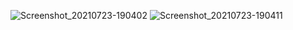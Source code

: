 ![Screenshot_20210723-190402](https://user-images.githubusercontent.com/76439620/126821972-21817680-0feb-4a6f-81b5-1878a84a0935.jpg)
![Screenshot_20210723-190411](https://user-images.githubusercontent.com/76439620/126822108-6d4271fb-c5df-47ee-b63f-19263224d2ff.jpg)
